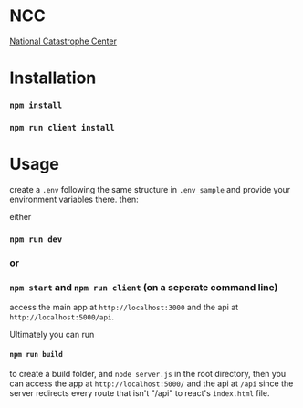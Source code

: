 # NCC
[National Catastrophe Center](https://nationalcatastrophecenter.herokuapp.com/)


# Installation

### ```npm install```

### ```npm run client install```

# Usage

create a `.env` following the same structure in `.env_sample` and provide your environment variables there.
then:

either <br />
### ```npm run dev```<br />
### or<br />
### ```npm start``` and ```npm run client``` (on a seperate command line)

access the main app at `http://localhost:3000` and the api at `http://localhost:5000/api`.

Ultimately you can run
#### ```npm run build```
to create a build folder, and `node server.js` in the root directory, then you can access the app at `http://localhost:5000/` and the api at `/api` since the server redirects every route that isn't "/api" to react's `index.html` file.
